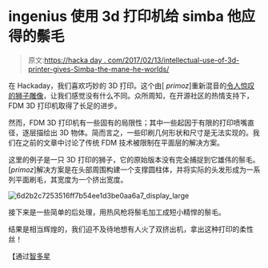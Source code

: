 # ingenius 使用 3d 打印机给 simba 他应得的鬃毛

> 原文:[https://hacka day . com/2017/02/13/intellectual-use-of-3d-printer-gives-Simba-the-mane-he-worlds/](https://hackaday.com/2017/02/13/ingenious-use-of-3d-printer-gives-simba-the-mane-he-deserves/)

在 Hackaday，我们喜欢巧妙的 3D 打印。这个由[ _primoz_]重新混音的[令人惊叹的狮子雕像](http://www.thingiverse.com/thing:2007221)，让我们感觉没有什么不同。众所周知，在开源社区的热情支持下，FDM 3D 打印机取得了长足的进步。

然而，FDM 3D 打印机有一些固有的局限性；其中一些起因于有限的打印喷嘴直径，逐层描绘出 3D 物体。简而言之，一些印刷几何形状和尺寸是无法实现的。我们在之前的文章中讨论了传统 FDM 技术被限制在平面层的解决方案。

这里的例子是一只 3D 打印的狮子，它的原始版本没有完全捕捉到它雄伟的鬃毛。[_primoz_]解决方案是在头部周围构建一个支撑圆柱体，并将实际的头发形成为一系列平面刷毛，其宽度为一个挤出宽度。

![6d2b2c7253516ff7b54ee1d3be0aa6a7_display_large](../Images/ba444c0d00df05a55e369e7af0b8abe7.png)

接下来是一些简单的后处理，用热风枪将鬃毛加工成短小精悍的鬃毛。

结果是相当辉煌的，我们迫不及待地想有人火了双挤出机，拿出这种打印的柔性丝！

【通过[智多星](http://www.thingiverse.com/)